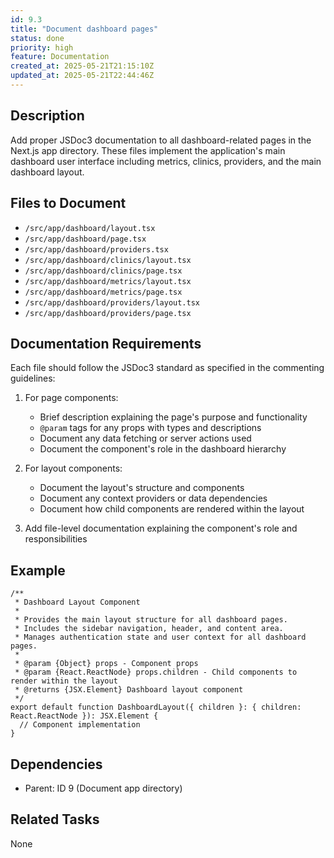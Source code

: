 ```yaml
---
id: 9.3
title: "Document dashboard pages"
status: done
priority: high
feature: Documentation
created_at: 2025-05-21T21:15:10Z
updated_at: 2025-05-21T22:44:46Z
---
```


## Description

Add proper JSDoc3 documentation to all dashboard-related pages in the Next.js app directory. These files implement the application's main dashboard user interface including metrics, clinics, providers, and the main dashboard layout.

## Files to Document

- `/src/app/dashboard/layout.tsx`
- `/src/app/dashboard/page.tsx`
- `/src/app/dashboard/providers.tsx`
- `/src/app/dashboard/clinics/layout.tsx`
- `/src/app/dashboard/clinics/page.tsx`
- `/src/app/dashboard/metrics/layout.tsx`
- `/src/app/dashboard/metrics/page.tsx`
- `/src/app/dashboard/providers/layout.tsx`
- `/src/app/dashboard/providers/page.tsx`

## Documentation Requirements

Each file should follow the JSDoc3 standard as specified in the commenting guidelines:

1. For page components:
   - Brief description explaining the page's purpose and functionality
   - `@param` tags for any props with types and descriptions
   - Document any data fetching or server actions used
   - Document the component's role in the dashboard hierarchy

2. For layout components:
   - Document the layout's structure and components
   - Document any context providers or data dependencies
   - Document how child components are rendered within the layout

3. Add file-level documentation explaining the component's role and responsibilities

## Example

```tsx
/**
 * Dashboard Layout Component
 * 
 * Provides the main layout structure for all dashboard pages.
 * Includes the sidebar navigation, header, and content area.
 * Manages authentication state and user context for all dashboard pages.
 *
 * @param {Object} props - Component props
 * @param {React.ReactNode} props.children - Child components to render within the layout
 * @returns {JSX.Element} Dashboard layout component
 */
export default function DashboardLayout({ children }: { children: React.ReactNode }): JSX.Element {
  // Component implementation
}
```

## Dependencies

- Parent: ID 9 (Document app directory)

## Related Tasks

None
